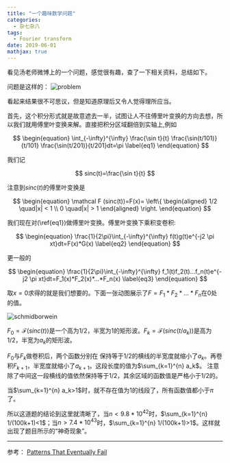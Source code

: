```yaml
---
title: "一个趣味数学问题"
categories:
  - 杂七杂八
tags:
  - Fourier transform
date: 2019-06-01
mathjax: true
---
```


看见汤老师微博上的一个问题，感觉很有趣，查了一下相关资料，总结如下。

<!-- more -->

问题是这样的：
![problem](https://content.lz1.fun/202212181009288.jpg)

看起来结果很不可思议，但是知道原理后又令人觉得理所应当。

首先，这个积分形式就是故意遮去一半，试图让人不往傅里叶变换的方向去想，所以我们就用傅里叶变换来解。直接把积分区域翻倍到实轴上,例如

$$
\begin{equation}
\int_{-\infty}^{\infty} \frac{\sin t}{t} \frac{\sin(t/101)}{t/101} \frac{\sin(t/201)}{t/201}dt=\pi
\label{eq1}
\end{equation}
$$

我们记

$$
sinc(t)=\frac{\sin t}{t}
$$

注意到$sinc(t)$的傅里叶变换是

$$
\begin{equation}
\mathcal F (sinc(t))=F(x)= \left\{
\begin{aligned}
1/2 \quad|x| < 1 \\
0 \quad|x| > 1
\end{aligned}
\right.
\end{equation}
$$

我们现在对(\ref{eq1})做傅里叶变换。傅里叶变换下乘积变卷积:

$$
\begin{equation}
\frac{1}{2\pi}\int_{-\infty}^{\infty} f(t)g(t)e^{-j2 \pi xt}dt=F(x)*G(x)
\label{eq2}
\end{equation}
$$

更一般的

$$
\begin{equation}
\frac{1}{2\pi}\int_{-\infty}^{\infty} f_1(t)f_2(t)...f_n(t)e^{-j2 \pi xt}dt=F_1(x)*F_2(x)*...*F_n(x)
\label{eq3}
\end{equation}
$$

取$x=0$求得的就是我们想要的。下面一张动图展示了$F=F_1*F_2*...*F_n$在0处的值。

![schmidborwein](https://content.lz1.fun/202212181009236.gif)

$F_0=\mathcal F (sinc(t))$是一个高为$1/2$，半宽为1的矩形波。$F_k=\mathcal F (sinc(t/{a_k}))$是高为$1/2$，半宽为$a_k$的矩形波。

$F_0$与$F_{k}$做卷积后，两个函数分别在
保持等于$1/2$的横线的半宽度就缩小了$a_k$。再卷积$F_{k+1}$，半宽度就缩小了$a_{k+1}$。这段长度的值为$\sum_{k=1}^{n} a_k$。
注意除了中间这一段横线的值依然保持等于$1/2$，其余区域的函数值是严格小于$1/2$的。

当$\sum_{k=1}^{n} a_k>1$时，就不存在值为1的线段了，所有函数值都小于$\pi$了。

所以这道题的结论到这里就清晰了，当$n<9.8*10^42$时，$\sum_{k=1}^{n} 1/(100k+1)<1$；当$n>7.4*10^43$时，$\sum_{k=1}^{n} 1/(100k+1)>1$。这样就出现了题目所示的“神奇现象”。



---
参考：
[Patterns That Eventually Fail](https://johncarlosbaez.wordpress.com/2018/09/20/patterns-that-eventually-fail/)